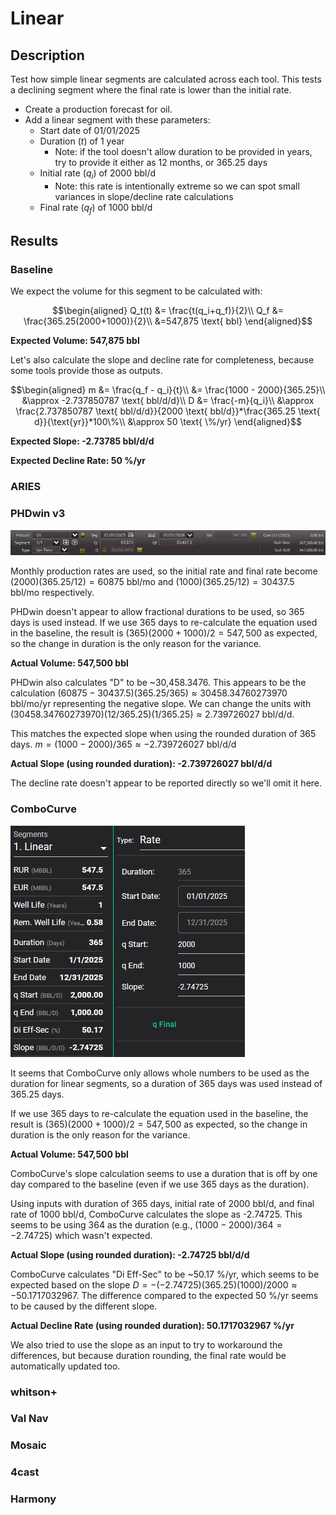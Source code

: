 # Linear

## Description

Test how simple linear segments are calculated across each tool. This tests a declining segment where the final rate is lower than the initial rate.

- Create a production forecast for oil.
- Add a linear segment with these parameters:
  - Start date of 01/01/2025
  - Duration ($t$) of 1 year
    - Note: if the tool doesn't allow duration to be provided in years, try to provide it either as 12 months, or 365.25 days
  - Initial rate ($q_i$) of 2000 bbl/d
    - Note: this rate is intentionally extreme so we can spot small variances in slope/decline rate calculations
  - Final rate ($q_f$) of 1000 bbl/d

## Results

### Baseline

We expect the volume for this segment to be calculated with:

```math
\begin{aligned}
Q_t(t) &= \frac{t(q_i+q_f)}{2}\\
Q_f &= \frac{365.25(2000+1000)}{2}\\
&=547,875 \text{ bbl}
\end{aligned}
```

**Expected Volume: 547,875 bbl**

Let's also calculate the slope and decline rate for completeness, because some tools provide those as outputs.

```math
\begin{aligned}
m &= \frac{q_f - q_i}{t}\\
&= \frac{1000 - 2000}{365.25}\\
&\approx -2.737850787 \text{ bbl/d/d}\\
D &= \frac{-m}{q_i}\\
&\approx \frac{2.737850787 \text{ bbl/d/d}}{2000 \text{ bbl/d}}*\frac{365.25 \text{ d}}{\text{yr}}*100\%\\
&\approx 50 \text{ \%/yr}
\end{aligned}
```

**Expected Slope: -2.73785 bbl/d/d**

**Expected Decline Rate: 50 %/yr**

### ARIES

### PHDwin v3

![PHDwin v3 linear segment](phdwin.png)

Monthly production rates are used, so the initial rate and final rate become $(2000)(365.25/12)=60875 \text{ bbl/mo}$ and $(1000)(365.25/12)=30437.5 \text{ bbl/mo}$ respectively.

PHDwin doesn't appear to allow fractional durations to be used, so 365 days is used instead. If we use 365 days to re-calculate the equation used in the baseline, the result is $(365)(2000+1000)/2=547,500$ as expected, so the change in duration is the only reason for the variance.

**Actual Volume: 547,500 bbl**

PHDwin also calculates "D" to be ~30,458.3476. This appears to be the calculation $(60875-30437.5)(365.25/365)\approx30458.34760273970 \text{ bbl/mo/yr}$ representing the negative slope. We can change the units with $(30458.34760273970)(12/365.25)(1/365.25)\approx2.739726027 \text{ bbl/d/d}$.

This matches the expected slope when using the rounded duration of 365 days. $m = (1000 - 2000)/365 \approx -2.739726027 \text{ bbl/d/d}$

**Actual Slope (using rounded duration): -2.739726027 bbl/d/d**

The decline rate doesn't appear to be reported directly so we'll omit it here.

### ComboCurve

![ComboCurve linear segment](combocurve.png)

It seems that ComboCurve only allows whole numbers to be used as the duration for linear segments, so a duration of 365 days was used instead of 365.25 days.

If we use 365 days to re-calculate the equation used in the baseline, the result is $(365)(2000+1000)/2=547,500$ as expected, so the change in duration is the only reason for the variance.

**Actual Volume: 547,500 bbl**

ComboCurve's slope calculation seems to use a duration that is off by one day compared to the baseline (even if we use 365 days as the duration).

Using inputs with duration of 365 days, initial rate of 2000 bbl/d, and final rate of 1000 bbl/d, ComboCurve calculates the slope as -2.74725. This seems to be using 364 as the duration (e.g., $(1000 - 2000)/364 = -2.74725$) which wasn't expected.

**Actual Slope (using rounded duration): -2.74725 bbl/d/d**

ComboCurve calculates "Di Eff-Sec" to be ~50.17 %/yr, which seems to be expected based on the slope $D = -(-2.74725)(365.25)(1000)/2000 \approx -50.1717032967$. The difference compared to the expected 50 %/yr seems to be caused by the different slope.

**Actual Decline Rate (using rounded duration): 50.1717032967 %/yr**

We also tried to use the slope as an input to try to workaround the differences, but because duration rounding, the final rate would be automatically updated too.

### whitson+

### Val Nav

### Mosaic

### 4cast

### Harmony
